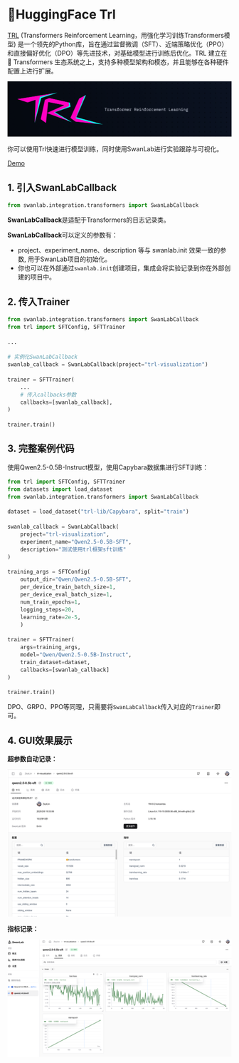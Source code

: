 # 🤗HuggingFace Trl

[TRL](https://github.com/huggingface/trl) (Transformers Reinforcement Learning，用强化学习训练Transformers模型) 是一个领先的Python库，旨在通过监督微调（SFT）、近端策略优化（PPO）和直接偏好优化（DPO）等先进技术，对基础模型进行训练后优化。TRL 建立在 🤗 Transformers 生态系统之上，支持多种模型架构和模态，并且能够在各种硬件配置上进行扩展。

![logo](./huggingface_trl/logo.png)

你可以使用Trl快速进行模型训练，同时使用SwanLab进行实验跟踪与可视化。

[Demo](https://swanlab.cn/@ZeyiLin/trl-visualization/runs/q1uf2r4wmao7iomc5z1ff/overview)

## 1. 引入SwanLabCallback

```python
from swanlab.integration.transformers import SwanLabCallback
```

**SwanLabCallback**是适配于Transformers的日志记录类。

**SwanLabCallback**可以定义的参数有：

- project、experiment_name、description 等与 swanlab.init 效果一致的参数, 用于SwanLab项目的初始化。
- 你也可以在外部通过`swanlab.init`创建项目，集成会将实验记录到你在外部创建的项目中。

## 2. 传入Trainer

```python (1,7,12)
from swanlab.integration.transformers import SwanLabCallback
from trl import SFTConfig, SFTTrainer

...

# 实例化SwanLabCallback
swanlab_callback = SwanLabCallback(project="trl-visualization")

trainer = SFTTrainer(
    ...
    # 传入callbacks参数
    callbacks=[swanlab_callback],
)

trainer.train()
```

## 3. 完整案例代码

使用Qwen2.5-0.5B-Instruct模型，使用Capybara数据集进行SFT训练：

```python (3,7,26)
from trl import SFTConfig, SFTTrainer
from datasets import load_dataset
from swanlab.integration.transformers import SwanLabCallback

dataset = load_dataset("trl-lib/Capybara", split="train")

swanlab_callback = SwanLabCallback(
    project="trl-visualization",
    experiment_name="Qwen2.5-0.5B-SFT",
    description="测试使用trl框架sft训练"
)

training_args = SFTConfig(
    output_dir="Qwen/Qwen2.5-0.5B-SFT",
    per_device_train_batch_size=1,
    per_device_eval_batch_size=1,
    num_train_epochs=1,
    logging_steps=20,
    learning_rate=2e-5,
    )

trainer = SFTTrainer(
    args=training_args,
    model="Qwen/Qwen2.5-0.5B-Instruct",
    train_dataset=dataset,
    callbacks=[swanlab_callback]
)

trainer.train()
```

DPO、GRPO、PPO等同理，只需要将`SwanLabCallback`传入对应的`Trainer`即可。

## 4. GUI效果展示

**超参数自动记录：**

![ig-hf-trl-gui-1](./huggingface_trl/ig-hf-trl-gui-1.png)

**指标记录：**

![ig-hf-trl-gui-2](./huggingface_trl/ig-hf-trl-gui-2.png)